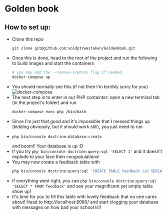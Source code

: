# Golden book

## How to set up:
- Clone this repo
  ```sh
  git clone git@github.com:voidptrwastaken/GoldenBook.git
  ```
- Once this is done, head to the root of the project and run the following to build images and start the containers
  ```sh
  # you may add the --remove-orphans flag if needed
  docker-compose up
  ```
- You should normally see this (if not then I'm terribly sorry for you) ![docker-compose](https://cdn.discordapp.com/attachments/756590162456084660/979739111827050526/unknown.png)
- The next step is to enter in our PHP containter: open a new terminal tab (in the project's folder) and run
  ```sh
  docker-compose exec php /bin/bash
  ```
- Since I'm just that good and it's impossible that I messed things up (kidding obviously, but it should work still), you just need to run
- ```sh
  php bin/console doctrine:database:create
  ```
  and boom!! Your database is up :D
- If you try ```php bin/console doctrine:query:sql 'SELECT 1'``` and it doesn't explode to your face then congratulations! 
- You may now create a feedback table with
  ```sh
  php bin/console doctrine:query:sql 'CREATE TABLE feedback (id SERIAL PRIMARY KEY, name TEXT, message TEXT, submissiondate SERIAL)'
  ```
- If everything went right, you can ```php bin/console doctrine:query:sql 'SELECT * FROM feedback'``` and see your magnificent yet empty table show up!
- It's time for you to fill this table with lovely feedback that no one cares about! Head to http://localhost:8080/ and start clogging your database with messages on how bad your school is!!
